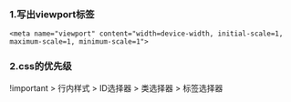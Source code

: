 ### 1.写出viewport标签
```<meta name="viewport" content="width=device-width, initial-scale=1, maximum-scale=1, minimum-scale=1">```

### 2.css的优先级
!important > 行内样式 > ID选择器 > 类选择器 > 标签选择器
